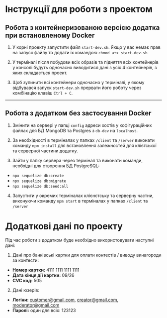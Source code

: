 # Інструкції для роботи з проектом

## Робота з контейнеризованою версією додатка при встановленому Docker

1. У корні проекту запустити файл `start-dev.sh`. Якщо у вас немає прав на запуск файлу то додати їх командою `chmod a+x start-dev.sh`

2. У терміналі після побудови всіх образів та підняття всіх контейнерів у консолі будуть одночасно виводитися дані з усіх 4 контейнерів, з яких складається проект.

3. Щоб зупинити всі контейнери одночасно у терміналі, у якому відбувався запуск `start-dev.sh` прервати його роботу через комбінацію клавіш `Ctrl + C`.

---

## Робота з додатком без застосування Docker

1. Змінити на сервері у папці `config` адреси хостів у кофігураційних файлах для БД MongoDB та Postgres з `db-dev` на `localhost`.

2. За необхідності в терміналах у папках `/client` та `/server` виконати команду `npm install` для встановлення залежностей для клієтської та серверної частини додатку.

3. Зайти у папку сервера через термінал та виконати команди, необхідні для створення БД PostgreSQL:

- `npx sequelize db:create`
- `npx sequelize db:migrate`
- `npx sequelize db:seed:all`

4. Запустити у окремих терміналах клієнстську та серверну частни, виконуючи команду `npm start` в терміналах у папках `/client` та `/server`

# Додаткові дані по проекту

Під час роботи з додатком буде необхідно використовувати наступні дані:

1. Дані про банківські картки для оплати контестів / виводу винагороди за контести:

- **Номер картки:** 4111 1111 1111 1111
- **Дата кінця дії картки:** 09/26
- **CVC код:** 505

2. Дані юзерів:

- **Логіни:** customer@gmail.com, creator@gmail.com, moderator@gmail.com
- **Паролі:** один для всіх: 123123
